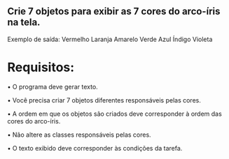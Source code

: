 ## Crie 7 objetos para exibir as 7 cores do arco-íris na tela.
Exemplo de saída:
Vermelho
Laranja 
Amarelo
Verde
Azul
Índigo 
Violeta 

# Requisitos:
•   O programa deve gerar texto.

•   Você precisa criar 7 objetos diferentes responsáveis ​​pelas cores.

•   A ordem em que os objetos são criados deve corresponder à ordem das cores do arco-íris.

•   Não altere as classes responsáveis ​​pelas cores.

•   O texto exibido deve corresponder às condições da tarefa.